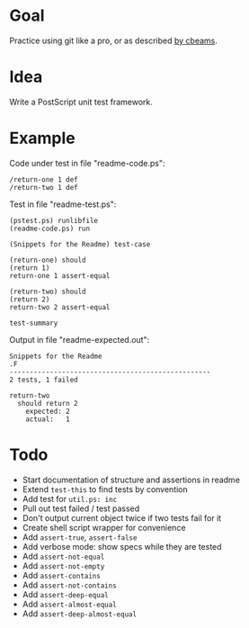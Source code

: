 Goal
====

Practice using git like a pro, or as described
[by cbeams](http://chris.beams.io/posts/git-commit/).


Idea
====

Write a PostScript unit test framework.


Example
=======

Code under test in file "readme-code.ps":

    /return-one 1 def
    /return-two 1 def

Test in file "readme-test.ps":

    (pstest.ps) runlibfile
    (readme-code.ps) run

    (Snippets for the Readme) test-case

    (return-one) should
    (return 1)
    return-one 1 assert-equal

    (return-two) should
    (return 2)
    return-two 2 assert-equal

    test-summary

Output in file "readme-expected.out":

    Snippets for the Readme
    .F
    --------------------------------------------------
    2 tests, 1 failed

    return-two
      should return 2
        expected: 2
        actual:   1


Todo
====

* Start documentation of structure and assertions in readme
* Extend `test-this` to find tests by convention
* Add test for `util.ps: inc`
* Pull out test failed / test passed
* Don't output current object twice if two tests fail for it
* Create shell script wrapper for convenience
* Add `assert-true`, `assert-false`
* Add verbose mode: show specs while they are tested
* Add `assert-not-equal`
* Add `assert-not-empty`
* Add `assert-contains`
* Add `assert-not-contains`
* Add `assert-deep-equal`
* Add `assert-almost-equal`
* Add `assert-deep-almost-equal`
